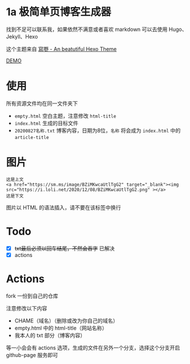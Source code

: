 # 1a 极简单页博客生成器

找到不足可以联系我，如果依然不满意或者喜欢 markdown 可以去使用 Hugo、Jekyll、Hexo

这个主题来自 [寫嘢 - An beatutiful Hexo Theme](https://github.com/eatradish/Seje)

[DEMO](http://cccc.press)

# 使用

所有资源文件均在同一文件夹下

- `empty.html` 空白主题，注意修改 `html-title`
- `index.html` 生成的目标文件
- `20200827名称.txt` 博客内容，日期为8位，`名称` 将会成为 `index.html` 中的 `article-title` 


# 图片

```
这是上文
<a href="https://sm.ms/image/BZiMKwcaUtlTgG2" target="_blank"><img src="https://i.loli.net/2020/12/08/BZiMKwcaUtlTgG2.png" ></a>
这是下文
```

图片以 HTML 的语法插入，请不要在该标签中换行

# Todo

- [x] ~~txt最后必须以回车结尾，不然会吞字~~ 已解决
- [x] actions

# Actions

fork 一份到自己的仓库

注意修改以下内容

- CHAME（域名）（删除或改为你自己的域名）
- empty.html 中的 html-title（网站名称）
- 我本人的 txt 部分（博客内容）

等一小会会有 actions 选项，生成的文件在另外一个分支，选择这个分支开启 github-page 服务即可